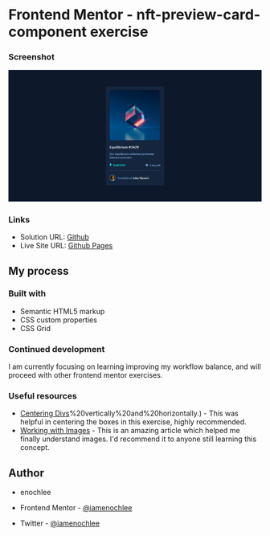 # Frontend Mentor - nft-preview-card-component exercise

### Screenshot

![](images/Frontend%20Mentor%20_%20NFT%20preview%20card%20component.png)

### Links

- Solution URL: [Github](https://github.com/iamenochlee/frontendmentor/nft-preview-card-component)
- Live Site URL: [Github Pages](https://iamenochlee.github.io/frontendmentor/nft-preview-card-component/)

## My process

### Built with

- Semantic HTML5 markup
- CSS custom properties
- CSS Grid


### Continued development

I am currently focusing on learning improving my workflow balance, and will proceed with other frontend mentor exercises.

### Useful resources

- [Centering Divs](https://blog.hubspot.com/website/center-div-css#:~:text=You%20can%20do%20this%20by,the%20div)%20vertically%20and%20horizontally.) - This was helpful in centering the boxes in this exercise, highly recommended.
- [Working with Images](https://www.w3schools.com/css/css3_images.asp) - This is an amazing article which helped me finally understand images. I'd recommend it to anyone still learning this concept.


## Author

- enochlee

- Frontend Mentor - [@iamenochlee](https://www.frontendmentor.io/profile/iamenochlee)
- Twitter - [@iamenochlee](https://twitter.com/iamenochlee)
